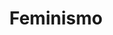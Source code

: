 ---
title: Feminismo
categoria: true
subcategorias:
  - Feminismo interseccional
  - Feminismo radical
---